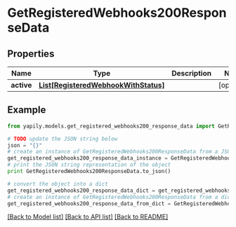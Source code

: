 # GetRegisteredWebhooks200ResponseData


## Properties
Name | Type | Description | Notes
------------ | ------------- | ------------- | -------------
**active** | [**List[RegisteredWebhookWithStatus]**](RegisteredWebhookWithStatus.md) |  | [optional] 

## Example

```python
from yapily.models.get_registered_webhooks200_response_data import GetRegisteredWebhooks200ResponseData

# TODO update the JSON string below
json = "{}"
# create an instance of GetRegisteredWebhooks200ResponseData from a JSON string
get_registered_webhooks200_response_data_instance = GetRegisteredWebhooks200ResponseData.from_json(json)
# print the JSON string representation of the object
print GetRegisteredWebhooks200ResponseData.to_json()

# convert the object into a dict
get_registered_webhooks200_response_data_dict = get_registered_webhooks200_response_data_instance.to_dict()
# create an instance of GetRegisteredWebhooks200ResponseData from a dict
get_registered_webhooks200_response_data_from_dict = GetRegisteredWebhooks200ResponseData.from_dict(get_registered_webhooks200_response_data_dict)
```
[[Back to Model list]](../README.md#documentation-for-models) [[Back to API list]](../README.md#documentation-for-api-endpoints) [[Back to README]](../README.md)


